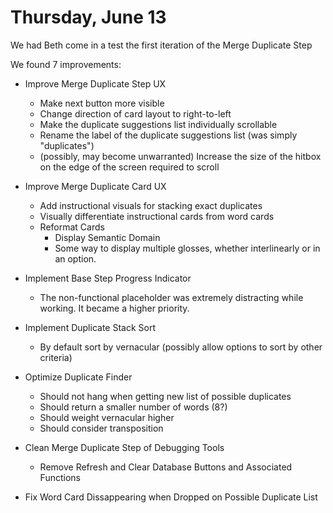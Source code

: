 # Thursday, June 13

We had Beth come in a test the first iteration of the Merge Duplicate Step

We found 7 improvements:

- Improve Merge Duplicate Step UX
  - Make next button more visible
  - Change direction of card layout to right-to-left
  - Make the duplicate suggestions list individually scrollable
  - Rename the label of the duplicate suggestions list (was simply "duplicates")
  - (possibly, may become unwarranted) Increase the size of the hitbox on the edge of the screen required to scroll

- Improve Merge Duplicate Card UX
  - Add instructional visuals for stacking exact duplicates
  - Visually differentiate instructional cards from word cards
  - Reformat Cards
    - Display Semantic Domain
    - Some way to display multiple glosses, whether interlinearly or in an option.

- Implement Base Step Progress Indicator
  - The non-functional placeholder was extremely distracting while working. It became a higher priority.

- Implement Duplicate Stack Sort
  - By default sort by vernacular (possibly allow options to sort by other criteria)

- Optimize Duplicate Finder
  - Should not hang when getting new list of possible duplicates
  - Should return a smaller number of words (8?)
  - Should weight vernacular higher
  - Should consider transposition

- Clean Merge Duplicate Step of Debugging Tools
  - Remove Refresh and Clear Database Buttons and Associated Functions

- Fix Word Card Dissappearing when Dropped on Possible Duplicate List
